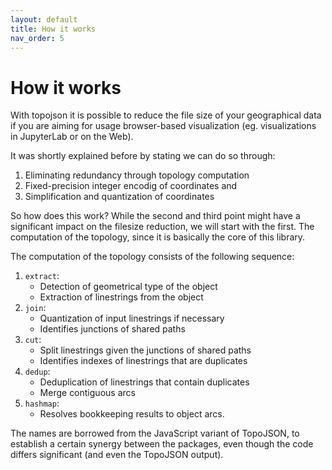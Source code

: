 ```yaml
---
layout: default
title: How it works
nav_order: 5
---
```


<h1>How it works</h1>

With topojson it is possible to reduce the file size of your geographical data if you are aiming for usage browser-based visualization (eg. visualizations in JupyterLab or on the Web).

It was shortly explained before by stating we can do so through:

1. Eliminating redundancy through topology computation
2. Fixed-precision integer encodig of coordinates and
3. Simplification and quantization of coordinates

So how does this work?
While the second and third point might have a significant impact on the filesize reduction, we will start with the first. The computation of the topology, since it is basically the core of this library.

The computation of the topology consists of the following sequence:

1. `extract`:
   - Detection of geometrical type of the object
   - Extraction of linestrings from the object
2. `join`:
   - Quantization of input linestrings if necessary
   - Identifies junctions of shared paths
3. `cut`:
   - Split linestrings given the junctions of shared paths
   - Identifies indexes of linestrings that are duplicates
4. `dedup`:
   - Deduplication of linestrings that contain duplicates
   - Merge contiguous arcs
5. `hashmap`:
   - Resolves bookkeeping results to object arcs.

The names are borrowed from the JavaScript variant of TopoJSON, to establish a certain synergy between the packages, even though the code differs significant (and even the TopoJSON output).
